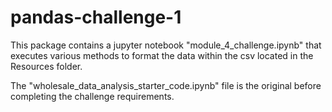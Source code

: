 # pandas-challenge-1

This package contains a jupyter notebook "module_4_challenge.ipynb" that executes various methods to format the data within the csv located in the Resources folder. 

The "wholesale_data_analysis_starter_code.ipynb" file is the original before completing the challenge requirements.
